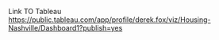 Link TO Tableau https://public.tableau.com/app/profile/derek.fox/viz/Housing-Nashville/Dashboard1?publish=yes
